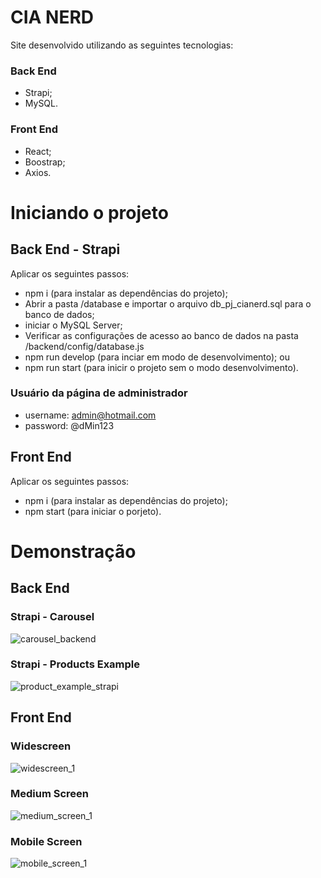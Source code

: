 # CIA NERD
Site desenvolvido utilizando as seguintes tecnologias:

### Back End
- Strapi;
- MySQL.

### Front End
- React;
- Boostrap;
- Axios.

# Iniciando o projeto

## Back End - Strapi
Aplicar os seguintes passos:
- npm i (para instalar as dependências do projeto);
- Abrir a pasta /database e importar o arquivo db_pj_cianerd.sql para o banco de dados;
- iniciar o MySQL Server;
- Verificar as configurações de acesso ao banco de dados na pasta /backend/config/database.js
- npm run develop (para inciar em modo de desenvolvimento);
ou
- npm run start (para inicir o projeto sem o modo desenvolvimento).

### Usuário da página de administrador
- username: admin@hotmail.com
- password: @dMin123

## Front End
Aplicar os seguintes passos:
- npm i (para instalar as dependências do projeto);
- npm start (para iniciar o porjeto).

# Demonstração
## Back End
### Strapi - Carousel
![carousel_backend](https://user-images.githubusercontent.com/20730349/218479223-2742f02f-176c-450b-8f28-50a839661c0b.png)

### Strapi - Products Example
![product_example_strapi](https://user-images.githubusercontent.com/20730349/218479616-5ea518f2-44e5-4920-891b-364e560f824a.png)


## Front End
### Widescreen
![widescreen_1](https://user-images.githubusercontent.com/20730349/218478066-3741e4cb-0805-44c3-87af-5431b1e6512b.png)

### Medium Screen
![medium_screen_1](https://user-images.githubusercontent.com/20730349/218478251-382ef98f-c877-4aef-a27d-b262698b1a94.png)

### Mobile Screen
![mobile_screen_1](https://user-images.githubusercontent.com/20730349/218478305-b157a7c6-ad4b-4326-8e89-ea777e343ca4.png)

